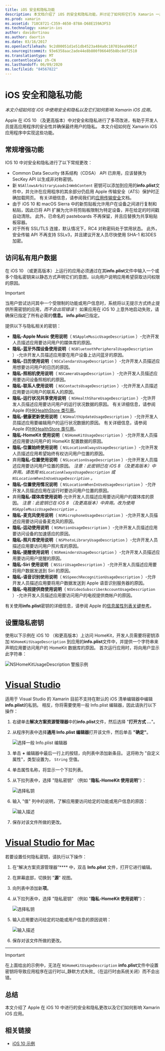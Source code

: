 ```yaml
---
title: iOS 安全和隐私功能
description: 本文档介绍了 iOS 的安全和隐私功能，并讨论了如何将它们与 Xamarin 一起使用。 其中介绍了在 iOS 10 中进行的更新以及如何访问专用用户数据。
ms.prod: xamarin
ms.assetid: 718C8721-C359-4650-878A-D68E159A3F53
ms.technology: xamarin-ios
author: davidortinau
ms.author: daortin
ms.date: 03/16/2017
ms.openlocfilehash: 9c2d00051d1e51db4523a484a0c187016ea9061f
ms.sourcegitcommit: 93e6358aac2ade44e8b800f066405b8bc8df2510
ms.translationtype: MT
ms.contentlocale: zh-CN
ms.lasthandoff: 06/09/2020
ms.locfileid: "84567822"
---
```

# <a name="ios-security-and-privacy-features"></a>iOS 安全和隐私功能

_本文介绍如何在 iOS 中使用安全和隐私以及它们如何影响 Xamarin iOS 应用。_

Apple 在 iOS 10 （及更高版本）中对安全和隐私进行了多项改进，有助于开发人员提高应用程序的安全性并确保最终用户的隐私。 本文介绍如何在 Xamarin iOS 应用程序中实现这些功能。

<a name="General-Enhancements"></a>

## <a name="general-enhancements"></a>常规增强功能

IOS 10 中对安全和隐私进行了以下常规更改：

- Common Data Security 体系结构（CDSA） API 已弃用，应该替换为 SecKey API 以生成非对称密钥。
- 新 `NSAllowsArbitraryLoadsInWebContent` 密钥可以添加到应用的**info.plist**文件中，并允许在应用程序的其余部分仍启用 Apple 传输安全（ATS）保护时正确加载网页。 有关详细信息，请参阅我们的[应用传输安全](~/ios/app-fundamentals/ats.md)文档。
- 由于 iOS 10 和 macOS Sierra 中的新剪贴板允许用户在设备之间进行复制和粘贴，因此已将 API 扩展为允许将剪贴板限制为特定设备，并在给定的时间戳自动清除。 此外，已命名的 pasteboards 不再保留，并且应替换为共享粘贴板容器。
- 对于所有 SSL/TLS 连接，默认情况下，RC4 对称密码处于禁用状态。 此外，安全传输 API 不再支持 SSLv3，并且建议开发人员尽快使用 SHA-1 和3DES 加密。

<a name="Accessing-Private-User-Data"></a>

## <a name="accessing-private-user-data"></a>访问私有用户数据

在 iOS 10 （或更高版本）上运行的应用必须通过在其**info.plist**文件中输入一个或多个隐私密钥来以静态方式声明它们的意图，以向用户说明应用希望获取访问权限的原因。

> [!IMPORTANT]
> 当用户尝试访问其中一个受限制的功能或用户信息时，系统将以无提示方式终止提供所需密钥的应用，_而不会出现错误_！ 如果应用在 iOS 10 上意外地启动失败，请确保已指定了所有必需的**信息。 info.plist**已指定。

提供以下与隐私相关的密钥：

- **隐私-Apple Music 使用说明**（ `NSAppleMusicUsageDescription` ）-允许开发人员描述应用要访问用户的媒体库的原因。
- **隐私-蓝牙外围设备使用说明**（ `NSBluetoothPeripheralUsageDescription` ）-允许开发人员描述应用要在用户设备上访问蓝牙的原因。
- **隐私-日历使用说明**（ `NSCalendarsUsageDescription` ）-允许开发人员描述应用想要访问用户的日历的原因。
- **隐私-照相机使用说明**（ `NSCameraUsageDescription` ）-允许开发人员描述应用要访问设备照相机的原因。
- **隐私-联系人使用说明**（ `NSContactsUsageDescription` ）-允许开发人员描述应用要访问用户的联系人的原因。
- **隐私-运行状况共享使用说明**（ `NSHealthShareUsageDescription` ）-允许开发人员描述应用要访问用户的运行状况数据的原因。 有关详细信息，请参阅 Apple 的[HKHealthStore 类引用](https://developer.apple.com/reference/healthkit/hkhealthstore)。
- **隐私-健康更新使用说明**（ `NSHealthUpdateUsageDescription` ）-允许开发人员描述应用要编辑用户的运行状况数据的原因。 有关详细信息，请参阅 Apple 的[HKHealthStore 类引用](https://developer.apple.com/reference/healthkit/hkhealthstore)。
- **隐私-HomeKit 使用说明**（ `NSHomeKitUsageDescription` ）-允许开发人员描述应用要访问用户的 HomeKit 配置数据的原因。
- **隐私-位置始终使用说明**（ `NSLocationAlwaysUsageDescription` ）-允许开发人员描述应用希望始终有权访问用户位置的原因。
- 弃用**隐私-位置使用说明**（ `NSLocationUsageDescription` ）-允许开发人员描述应用要访问用户位置的原因。 *注意：此密钥已在 iOS 8 （及更高版本）中弃用。请改用 `NSLocationAlwaysUsageDescription` 或 `NSLocationWhenInUseUsageDescription` 。*
- **隐私-位置使用情况说明**（ `NSLocationWhenInUseUsageDescription` ）-允许开发人员描述应用在运行时要访问用户位置的原因。
- 弃用**隐私-媒体库使用说明**-允许开发人员描述应用要访问用户的媒体库的原因。 *注意：此密钥已在 iOS 8 （及更高版本）中弃用。改为使用 `NSAppleMusicUsageDescription` 。*
- **隐私-麦克风使用说明**（ `NSMicrophoneUsageDescription` ）-允许开发人员描述应用要访问设备麦克风的原因。
- **隐私-运动使用说明**（ `NSMotionUsageDescription` ）-允许开发人员描述应用要访问设备的加速感应的原因。
- **隐私-照片库使用说明**（ `NSPhotoLibraryUsageDescription` ）-允许开发人员描述应用要访问用户照片库的原因。
- **隐私-提醒使用说明**（ `NSRemindersUsageDescription` ）-允许开发人员描述应用要访问用户提醒的原因。
- **隐私-Siri 使用说明**（ `NSSiriUsageDescription` ）-允许开发人员描述应用要将用户数据发送到 Siri 的原因。
- **隐私-语音识别使用说明**（ `NSSpeechRecognitionUsageDescription` ）-允许开发人员描述应用要将用户数据发送到 Apple 语音识别服务器的原因。
- **隐私-电视提供商使用说明**（ `NSVideoSubscriberAccountUsageDescription` ）-允许开发人员描述应用要访问用户的电视提供商帐户的原因。

有关使用**info.plist**密钥的详细信息，请参阅 Apple 的[信息属性列表关键参考](https://developer.apple.com/library/content/documentation/General/Reference/InfoPlistKeyReference/Introduction/Introduction.html#//apple_ref/doc/uid/TP40009248-SW1)。

<a name="Setting-Privacy-Keys"></a>

## <a name="setting-privacy-keys"></a>设置隐私密钥

使用以下示例在 iOS 10 （和更高版本）上访问 HomeKit，开发人员需要将密钥添加 `NSHomeKitUsageDescription` 到应用的**info.plist**文件中，并提供一个字符串来声明应用要访问用户的 HomeKit 数据库的原因。 首次运行应用时，将向用户显示此字符串：

![NSHomeKitUsageDescription 警报示例](security-privacy-images/info01.png "NSHomeKitUsageDescription 警报示例")

# <a name="visual-studio"></a>[Visual Studio](#tab/windows)

适用于 Visual Studio 的 Xamarin 目前不支持在默认的 iOS 清单编辑器中编辑**info.plist**的私钥。 相反，你将需要使用一般 Info.plist 编辑器，因此请执行以下操作：

1. 右键单击**解决方案资源管理器**中的**info.plist**文件，然后选择 "**打开方式 ...**"。
2. 从程序列表中选择**通用 Info.plist 编辑器**打开该文件，然后单击 **"确定"**。

    ![选择一般 Info.plist 编辑器](security-privacy-images/InfoEditorSelectionVs.png "选择一般 Info.plist 编辑器")
3. 单击 **+** 编辑器中最后一行上的按钮，向列表中添加新条目。 这将称为 "自定义属性"，类型设置为， `String` 空值。
4. 单击属性名称，将显示一个下拉列表。
5. 从下拉列表中，选择 "隐私密钥" （例如 "**隐私-HomeKit 使用说明**"）： 

    ![选择私钥](security-privacy-images/InfoPListEditorSelectKey.png "选择私钥")
6. 输入 "值" 列中的说明，了解应用要访问给定的功能或用户信息的原因： 

    ![输入描述](security-privacy-images/InfoPListSetValue.png "输入描述")
7. 保存对该文件所做的更改。

# <a name="visual-studio-for-mac"></a>[Visual Studio for Mac](#tab/macos)

若要设置任何隐私密钥，请执行以下操作：

1. 在“解决方案资源管理器”**** 中，双击 **Info.plist** 文件，打开它进行编辑。
2. 在屏幕底部，切换到 "**源**" 视图。
3. 向列表中添加新**项**。
4. 从下拉列表中，选择 "隐私密钥" （例如 "**隐私-HomeKit 使用说明**"）： 

    ![选择私钥](security-privacy-images/info02.png "选择私钥")
5. 输入应用要访问给定的功能或用户信息的原因说明： 

    ![输入描述](security-privacy-images/info03.png "输入描述")
6. 保存对该文件所做的更改。

-----

> [!IMPORTANT]
> 在上面给出的示例中，无法在 `NSHomeKitUsageDescription` **info.plist**文件中设置密钥将导致应用程序在运行时以_静默方式失败_（在运行时由系统关闭）而不会出错。

<a name="Summary"></a>

## <a name="summary"></a>总结

本文介绍了 Apple 在 iOS 10 中进行的安全和隐私更改以及它们如何影响 Xamarin iOS 应用。

## <a name="related-links"></a>相关链接

- [iOS 10 示例](https://docs.microsoft.com/samples/browse/?products=xamarin&term=Xamarin.iOS+iOS10)
